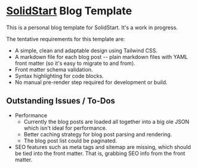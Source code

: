 # [SolidStart](https://docs.solidjs.com/solid-start) Blog Template

This is a personal blog template for SolidStart. It's a work in progress.

The tentative requirements for this template are:

- A simple, clean and adaptable design using Tailwind CSS.
- A markdown file for each blog post -- plain markdown files with YAML front matter (so it's easy to migrate to and from).
- Front matter schema validation.
- Syntax highlighting for code blocks.
- No manual pre-render step required for development or build.

## Outstanding Issues / To-Dos

- Performance
  - Currently the blog posts are loaded all together into a big ole JSON which isn't ideal for performance.
  - Better caching strategy for blog post parsing and rendering.
  - The blog post list could be paginated.
- SEO features such as meta tags and sitemap are missing, which should be tied into the front matter. That is, grabbing SEO info from the front matter.
